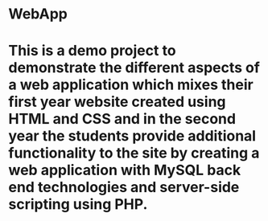 # WebApp
# This is a demo project to demonstrate the different aspects of a web application which mixes their first year website created using HTML and CSS and in the second year the students provide additional functionality to the site by creating a web application with MySQL back end technologies and server-side scripting using PHP.
